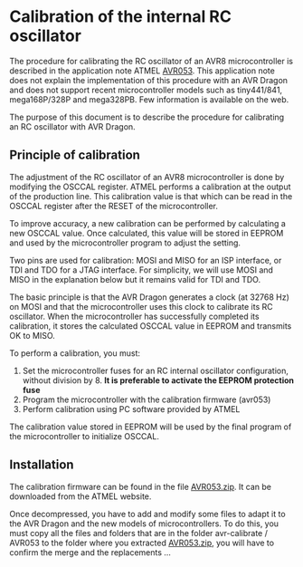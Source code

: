 # Calibration of the internal RC oscillator

The procedure for calibrating the RC oscillator of an AVR8 microcontroller is described in the application note ATMEL [AVR053](http://www.atmel.com/images/doc2555.pdf). This application note does not explain the implementation of this procedure with an AVR Dragon and does not support recent microcontroller models such as tiny441/841, mega168P/328P and mega328PB. Few information is available on the web.

The purpose of this document is to describe the procedure for calibrating an RC oscillator with AVR Dragon.

## Principle of calibration

The adjustment of the RC oscillator of an AVR8 microcontroller is done by modifying the OSCCAL register. ATMEL performs a calibration at the output of the production line. This calibration value is that which can be read in the OSCCAL register after the RESET of the microcontroller.

To improve accuracy, a new calibration can be performed by calculating a new OSCCAL value. Once calculated, this value will be stored in EEPROM and used by the microcontroller program to adjust the setting.

Two pins are used for calibration: MOSI and MISO for an ISP interface, or TDI and TDO for a JTAG interface. For simplicity, we will use MOSI and MISO in the explanation below but it remains valid for TDI and TDO.

The basic principle is that the AVR Dragon generates a clock (at 32768 Hz) on MOSI and that the microcontroller uses this clock to calibrate its RC oscillator. When the microcontroller has successfully completed its calibration, it stores the calculated OSCCAL value in EEPROM and transmits OK to MISO.

To perform a calibration, you must:

1. Set the microcontroller fuses for an RC internal oscillator configuration, without division by 8. **It is preferable to activate the EEPROM protection fuse**  
2. Program the microcontroller with the calibration firmware (avr053)  
3. Perform calibration using PC software provided by ATMEL  

The calibration value stored in EEPROM will be used by the final program of the microcontroller to initialize OSCCAL.

## Installation

The calibration firmware can be found in the file [AVR053.zip](http://www.atmel.com/images/AVR053.zip). It can be downloaded from the ATMEL website.

Once decompressed, you have to add and modify some files to adapt it to the AVR Dragon and the new models of microcontrollers. To do this, you must copy all the files and folders that are in the folder avr-calibrate / AVR053 to the folder where you extracted [AVR053.zip](http://www.atmel.com/images/AVR053.zip), you will have to confirm the merge and the replacements ...
